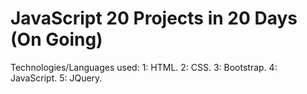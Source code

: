 # JavaScript 20 Projects in 20 Days (On Going)
 Technologies/Languages used:
 1: HTML.
 2: CSS.
 3: Bootstrap.
 4: JavaScript.
 5: JQuery.
